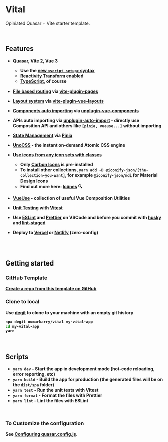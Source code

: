 # Vital

Opiniated Quasar + Vite starter template.

<br>

## Features

<b>

- [Quasar](https://quasar.dev), [Vite 2](https://vitejs.dev), [Vue 3](https://vuejs.org)

  - Use the [new `<script setup>` syntax](https://vuejs.org/api/sfc-script-setup.html)
  - [Reactivity Transform](https://vuejs.org/guide/extras/reactivity-transform.html) enabled
  - [TypeScript](https://www.typescriptlang.org), of course

<b>

- [File based routing](./src/pages) via [vite-plugin-pages](https://github.com/hannoeru/vite-plugin-pages#vite-plugin-pages)

- [Layout system](./src/layouts) via [vite-plugin-vue-layouts](https://github.com/JohnCampionJr/vite-plugin-vue-layouts#vite-plugin-vue-layouts)

- [Components auto importing](./src/components) via [unplugin-vue-components](https://github.com/antfu/unplugin-vue-components#unplugin-vue-components)

- APIs auto importing via [unplugin-auto-import](https://github.com/antfu/unplugin-auto-import#unplugin-auto-import) - directly use Composition API and others like `[pinia, vueuse...]` without importing

- [State Management](./src/stores) via [ Pinia](https://pinia.esm.dev/)

- [UnoCSS](https://github.com/antfu/unocss) - the instant on-demand Atomic CSS engine

- [Use icons from any icon sets with classes](https://github.com/antfu/unocss/tree/main/packages/preset-icons#unocsspreset-icons)

  - Only [Carbon Icons](<(https://icon-sets.iconify.design/carbon/)>) is pre-installed
  - To install other collections, `yarn add -D @iconify-json/[the-collection-you-want]`, for example `@iconify-json/mdi` for Material Design Icons
  - Find out more here: [Icônes](https://icones.netlify.app/) 🔍

<b>

- [VueUse](https://github.com/antfu/vueuse) - collection of useful Vue Composition Utilities

- [Unit Testing](./test/) with [Vitest](https://github.com/vitest-dev/vitest)

- Use [ESLint](https://eslint.org) and [Prettier](https://prettier.io) on VSCode and before you commit with [husky](https://github.com/typicode/husky) and [lint-staged](https://github.com/okonet/lint-staged)

- Deploy to [Vercel](https://vercel.com) or [Netlify](https://www.netlify.com) (zero-config)

<br>

<br>

## Getting started

### GitHub Template

[Create a repo from this template on GitHub](https://github.com/oumarbarry/vital/generate)

### Clone to local

Use [degit](https://github.com/Rich-Harris/degit) to clone to your machine with an empty git history

```bash
npx degit oumarbarry/vital my-vital-app
cd my-vital-app
yarn
```

<br>

## Scripts

- `yarn dev` - Start the app in development mode (hot-code reloading, error reporting, etc)
- `yarn build` - Build the app for production (the generated files will be on the `dist/spa` folder)
- `yarn test` - Run the unit tests with Vitest
- `yarn format` - Format the files with Prettier
- `yarn lint` - Lint the files with ESLint

<br>

### To Customize the configuration

See [Configuring quasar.config.js](https://quasar.dev/quasar-cli-vite/quasar-config-js).
